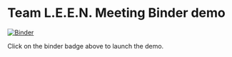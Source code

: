 # Team L.E.E.N. Meeting Binder demo
[![Binder](https://mybinder.org/badge_logo.svg)](https://mybinder.org/v2/gh/Magritte-code/Examples/master?urlpath=lab/tree/2020-05-13_Leuven_LeenMeeting/overview.ipynb)

Click on the binder badge above to launch the demo.
